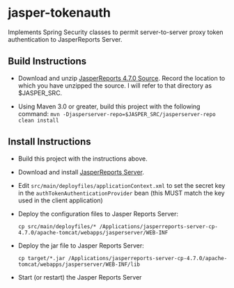 jasper-tokenauth
================

Implements Spring Security classes to permit server-to-server proxy token
authentication to JasperReports Server.

Build Instructions
------------------

* Download and unzip [JasperReports 4.7.0 Source](http://community.jaspersoft.com/sites/default/files/releases/jasperreports-server-4.7.0-src.zip). Record the location to which you have unzipped the source. I will refer to that directory as $JASPER_SRC.

* Using Maven 3.0 or greater, build this project with the following command:
  ```mvn -Djasperserver-repo=$JASPER_SRC/jasperserver-repo clean install```

Install Instructions
--------------------

* Build this project with the instructions above.

* Download and install [JasperReports Server](http://community.jaspersoft.com/project/jasperreports-server/releases).

* Edit ```src/main/deployfiles/applicationContext.xml``` to set the secret key
in the ```authTokenAuthenticationProvider``` bean (this MUST match the key used in the client application)

* Deploy the configuration files to Jasper Reports Server:

  ```cp src/main/deployfiles/* /Applications/jasperreports-server-cp-4.7.0/apache-tomcat/webapps/jasperserver/WEB-INF```

* Deploy the jar file to Jasper Reports Server:

  ```cp target/*.jar /Applications/jasperreports-server-cp-4.7.0/apache-tomcat/webapps/jasperserver/WEB-INF/lib```

* Start (or restart) the Jasper Reports Server
